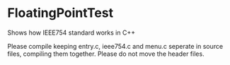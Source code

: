 # FloatingPointTest
Shows how IEEE754 standard works in C++

Please compile keeping entry.c, ieee754.c and menu.c seperate in source files, compiling them together.
Please do not move the header files.
